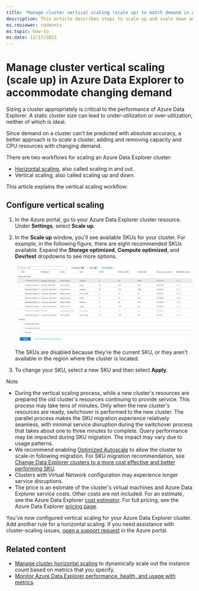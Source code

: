 ```yaml
---
title: 'Manage cluster vertical scaling (scale up) to match demand in Azure Data Explorer'
description: This article describes steps to scale up and scale down an Azure Data Explorer cluster based on changing demand.
ms.reviewer: radennis
ms.topic: how-to
ms.date: 12/17/2023
---
```


# Manage cluster vertical scaling (scale up) in Azure Data Explorer to accommodate changing demand

Sizing a cluster appropriately is critical to the performance of Azure Data Explorer. A static cluster size can lead to under-utilization or over-utilization, neither of which is ideal.

Since demand on a cluster can't be predicted with absolute accuracy, a better approach is to *scale* a cluster, adding and removing capacity and CPU resources with changing demand.

There are two workflows for scaling an Azure Data Explorer cluster:

* [Horizontal scaling](manage-cluster-horizontal-scaling.md), also called scaling in and out.
* Vertical scaling, also called scaling up and down.

This article explains the vertical scaling workflow:

## Configure vertical scaling

1. In the Azure portal, go to your Azure Data Explorer cluster resource. Under **Settings**, select **Scale up**.
1. In the **Scale up** window, you'll see available SKUs for your cluster. For example, in the following figure, there are eight recommended SKUs available. Expand the **Storage optimized**, **Compute optimized**, and **Dev/test** dropdowns to see more options.

    ![Scale up.](media/manage-cluster-vertical-scaling/scale-up.png)

    The SKUs are disabled because they're the current SKU, or they aren't available in the region where the cluster is located.
1. To change your SKU, select a new SKU and then select **Apply**.

  > [!NOTE]
  >
  > * During the vertical scaling process, while a new cluster's resources are prepared the old cluster's resources continuing to provide service. This process may take tens of minutes. Only when the new cluster's resources are ready, switchover is performed to the new cluster. The parallel process makes the SKU migration experience relatively seamless, with minimal service disruption during the switchover process that takes about one to three minutes to complete. Query performance may be impacted during SKU migration. The impact may vary due to usage patterns.
  > * We recommend enabling [Optimized Autoscale](/azure/data-explorer/manage-cluster-horizontal-scaling) to allow the cluster to scale-in following migration. For SKU migration recommendation, see [Change Data Explorer clusters to a more cost effective and better performing SKU](/azure/data-explorer/azure-advisor).
  > * Clusters with Virtual Network configuration may experience longer service disruptions.
  > * The price is an estimate of the cluster's virtual machines and Azure Data Explorer service costs. Other costs are not included. For an estimate, see the Azure Data Explorer [cost estimator](https://dataexplorer.azure.com/AzureDataExplorerCostEstimator.html). For full pricing, see the Azure Data Explorer [pricing page](https://azure.microsoft.com/pricing/details/data-explorer/).

You've now configured vertical scaling for your Azure Data Explorer cluster. Add another rule for a horizontal scaling. If you need assistance with cluster-scaling issues, [open a support request](https://portal.azure.com/#blade/Microsoft_Azure_Support/HelpAndSupportBlade/overview) in the Azure portal.

## Related content

* [Manage cluster horizontal scaling](manage-cluster-horizontal-scaling.md) to dynamically scale out the instance count based on metrics that you specify.
* [Monitor Azure Data Explorer performance, health, and usage with metrics](using-metrics.md).
